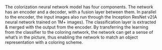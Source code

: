 The colorization neural network model has four components. The network has an encoder and a decoder, with a fusion layer between them. In parallel to the encoder, the input images also run through the Inception ResNet v2(A neural network trained on 1M+ images). The classification layer is extracted & merged with the output from the encoder. By transferring the learning from the classifier to the coloring network, the network can get a sense of what’s in the picture, thus enabling the network to match an object representation with a coloring scheme.
